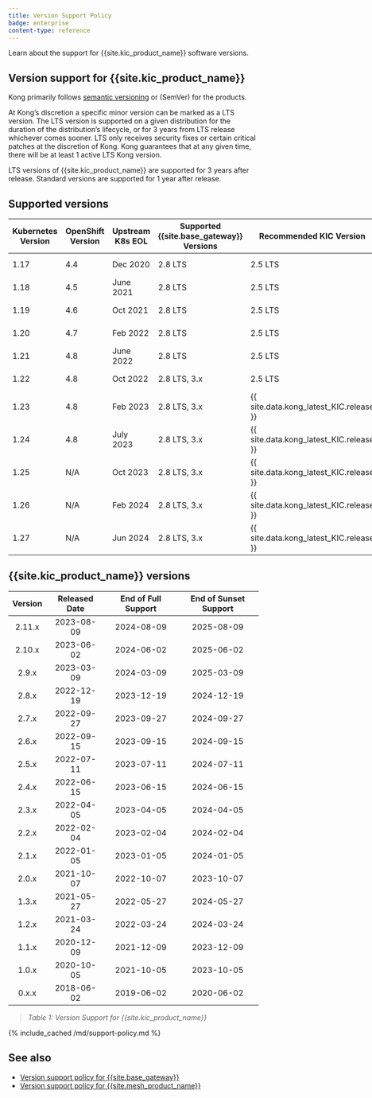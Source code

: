 ```yaml
---
title: Version Support Policy
badge: enterprise
content-type: reference
---
```


Learn about the support for {{site.kic_product_name}} software versions.

## Version support for {{site.kic_product_name}}

Kong primarily follows [semantic versioning](https://semver.org/) or (SemVer) for the products.

At Kong’s discretion a specific minor version can be marked as a LTS version. The LTS version is supported on a given distribution for the duration of the distribution’s lifecycle, or for 3 years from LTS release whichever comes sooner. LTS only receives security fixes or certain critical patches at the discretion of Kong. Kong guarantees that at any given time, there will be at least 1 active LTS Kong version.

LTS versions of {{site.kic_product_name}} are supported for 3 years after release. Standard versions are supported for 1 year after release.

## Supported versions

<table style="display:table" width="100%">
<thead>
<tr>
  <th>Kubernetes Version</th>
  <th>OpenShift Version</th>
  <th>Upstream K8s EOL</th>
  <th>Supported {{site.base_gateway}} Versions</th>
  <th>Recommended KIC Version</th>
  <th>EOL</th>
</tr>
</thead>
<tbody>
  <tr>
    <td>1.17</td>
    <td>4.4</td>
    <td>Dec 2020</td>
    <td>2.8 LTS</td>
    <td>2.5 LTS</td>
    <td>March 2025</td>
  </tr>
  <tr>
    <td>1.18</td>
    <td>4.5</td>
    <td>June 2021</td>
    <td>2.8 LTS</td>
    <td>2.5 LTS</td>
    <td>March 2025</td>
  </tr>
  <tr>
    <td>1.19</td>
    <td>4.6</td>
    <td>Oct 2021</td>
    <td>2.8 LTS</td>
    <td>2.5 LTS</td>
    <td>March 2025</td>
  </tr>
  <tr>
    <td>1.20</td>
    <td>4.7</td>
    <td>Feb 2022</td>
    <td>2.8 LTS</td>
    <td>2.5 LTS</td>
    <td>March 2025</td>
  </tr>
  <tr>
    <td>1.21</td>
    <td>4.8</td>
    <td>June 2022</td>
    <td>2.8 LTS</td>
    <td>2.5 LTS</td>
    <td>March 2025</td>
  </tr>

  <tr>
    <td>1.22</td>
    <td>4.8</td>
    <td>Oct 2022</td>
    <td>2.8 LTS, 3.x</td>
    <td>2.5 LTS</td>
    <td>Sept 2023</td>
  </tr>
  <tr>
    <td>1.23</td>
    <td>4.8</td>
    <td>Feb 2023</td>
    <td>2.8 LTS, 3.x</td>
    <td>{{ site.data.kong_latest_KIC.release }}</td>
    <td>Sept 2023</td>
  </tr>
  <tr>
    <td>1.24</td>
    <td>4.8</td>
    <td>July 2023</td>
    <td>2.8 LTS, 3.x</td>
    <td>{{ site.data.kong_latest_KIC.release }}</td>
    <td>Sept 2023</td>
  </tr>
  <tr>
    <td>1.25</td>
    <td>N/A</td>
    <td>Oct 2023</td>
    <td>2.8 LTS, 3.x</td>
    <td>{{ site.data.kong_latest_KIC.release }}</td>
    <td>Sept 2023</td>
  </tr>
  <tr>
    <td>1.26</td>
    <td>N/A</td>
    <td>Feb 2024</td>
    <td>2.8 LTS, 3.x</td>
    <td>{{ site.data.kong_latest_KIC.release }}</td>
    <td>Sept 2023</td>
  </tr>
    <tr>
    <td>1.27</td>
    <td>N/A</td>
    <td>Jun 2024</td>
    <td>2.8 LTS, 3.x</td>
    <td>{{ site.data.kong_latest_KIC.release }}</td>
    <td>Sept 2023</td>
  </tr>
</tbody>
</table>

## {{site.kic_product_name}} versions

| Version  | Released Date | End of Full Support | End of Sunset Support |
|:--------:|:-------------:|:-------------------:|:---------------------:|
|  2.11.x  |  2023-08-09   |     2024-08-09      |      2025-08-09       |
|  2.10.x  |  2023-06-02   |     2024-06-02      |      2025-06-02       |
|  2.9.x   |  2023-03-09   |     2024-03-09      |      2025-03-09       |
|  2.8.x   |  2022-12-19   |     2023-12-19      |      2024-12-19       |
|  2.7.x   |  2022-09-27   |     2023-09-27      |      2024-09-27       |
|  2.6.x   |  2022-09-15   |     2023-09-15      |      2024-09-15       |
|  2.5.x   |  2022-07-11   |     2023-07-11      |      2024-07-11       |
|  2.4.x   |  2022-06-15   |     2023-06-15      |      2024-06-15       |
|  2.3.x   |  2022-04-05   |     2023-04-05      |      2024-04-05       |
|  2.2.x   |  2022-02-04   |     2023-02-04      |      2024-02-04       |
|  2.1.x   |  2022-01-05   |     2023-01-05      |      2024-01-05       |
|  2.0.x   |  2021-10-07   |     2022-10-07      |      2023-10-07       |
|  1.3.x   |  2021-05-27   |     2022-05-27      |      2024-05-27       |
|  1.2.x   |  2021-03-24   |     2022-03-24      |      2024-03-24       |
|  1.1.x   |  2020-12-09   |     2021-12-09      |      2023-12-09       |
|  1.0.x   |  2020-10-05   |     2021-10-05      |      2023-10-05       |
|  0.x.x   |  2018-06-02   |     2019-06-02      |      2020-06-02       |

> *Table 1: Version Support for {{site.kic_product_name}}*

{% include_cached /md/support-policy.md %}

## See also
* [Version support policy for {{site.base_gateway}}](/gateway/latest/support-policy/)
* [Version support policy for {{site.mesh_product_name}}](/mesh/latest/support-policy/)
